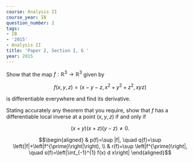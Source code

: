 ```yaml
---
course: Analysis II
course_year: IB
question_number: 2
tags:
- IB
- '2015'
- Analysis II
title: 'Paper 2, Section I, G '
year: 2015
---
```




Show that the map $f: \mathbb{R}^{3} \rightarrow \mathbb{R}^{3}$ given by

$$f(x, y, z)=\left(x-y-z, x^{2}+y^{2}+z^{2}, x y z\right)$$

is differentiable everywhere and find its derivative.

Stating accurately any theorem that you require, show that $f$ has a differentiable local inverse at a point $(x, y, z)$ if and only if

$$(x+y)(x+z)(y-z) \neq 0 .$$

$$\begin{aligned}
& p(f)=\sup |f|, \quad q(f)=\sup \left(|f|+\left|f^{\prime}\right|\right), \\
& r(f)=\sup \left|f^{\prime}\right|, \quad s(f)=\left|\int_{-1}^{1} f(x) d x\right| 
\end{aligned}$$